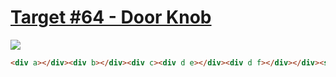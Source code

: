 # [Target #64 - Door Knob](https://cssbattle.dev/play/64)

![](https://cssbattle.dev/targets/64.png)

```HTML
<div a></div><div b></div><div c><div d e></div><div d f></div></div><style>body{background:#191919}div{border-radius:50%;position:fixed}[a]{margin:62 112;width:160;height:160;background-color:824B20}[b]{margin:92 142;width:100;height:100;background-color:E08027}[c]{margin:112 61;height:79;width:42;border-radius:150px 0 0 150px;border:20px solid#FFF58F;border-width:20 0 20 20;transform:translate(100px) rotate(-90deg)}[d]{background:#FFF58F;width:20;height:20}[e]{right:-8;top:-20}[f]{bottom:-20;right:-8
```